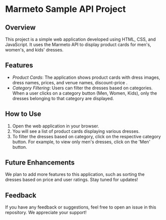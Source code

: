 # Marmeto Sample API Project

## Overview
This project is a simple web application developed using HTML, CSS, and JavaScript. It uses the Marmeto API to display product cards for men's, women's, and kids' dresses.

## Features
- *Product Cards*: The application shows product cards with dress images, dress names, prices, and venue names, discount-price .
- *Category Filtering*: Users can filter the dresses based on categories. When a user clicks on a category button (Men, Women, Kids), only the dresses belonging to that category are displayed.

## How to Use
1. Open the web application in your browser.
2. You will see a list of product cards displaying various dresses.
3. To filter the dresses based on category, click on the respective category button. For example, to view only men's dresses, click on the 'Men' button.

## Future Enhancements
We plan to add more features to this application, such as sorting the dresses based on price and user ratings. Stay tuned for updates!

## Feedback
If you have any feedback or suggestions, feel free to open an issue in this repository. We appreciate your support!


